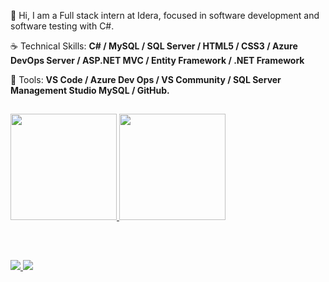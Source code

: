 <p align="left"> 
 🖖 Hi, I am a Full stack intern at Idera, focused in software development and software testing with C#.
</p>

<p align="left">
 ☕ Technical Skills: <strong> C# / MySQL / SQL Server / HTML5 / CSS3 / Azure DevOps Server / ASP.NET MVC / Entity Framework / .NET Framework </strong>
</p>

<p align="left">
  💼 Tools: <strong>VS Code / Azure Dev Ops / VS Community / SQL Server Management Studio MySQL / GitHub.</strong>
</p>



##

<div>
  <a href="https://github.com/pedrogchagas">
  <img height="170em" src="https://github-readme-stats-git-masterrstaa-rickstaa.vercel.app/api?username=pedrogchagas&show_icons=true&theme=tokyonight&include_all_commits=true&count_private=true"/>
  <img height="170em" src="https://github-readme-stats-git-masterrstaa-rickstaa.vercel.app/api/top-langs/?username=pedrogchagas&layout=compact&langs_count=7&theme=tokyonight"/>
</div>

  ##
  
<br>

<p align="left">
  <a href="https://www.instagram.com/pedrogchagas/" alt="Instagram">
    <img src="https://img.shields.io/badge/-Instagram-6610F2?style=for-the-badge&logo=Instagram&logoColor=FFFFFF&link=https://www.instagram.com/pedrogchagas"/>
  </a>
  
  <a href="https://www.linkedin.com/in/pedrogchagas" alt="Linkedin">
    <img src="https://img.shields.io/badge/-Linkedin-6610F2?style=for-the-badge&logo=Linkedin&logoColor=FFFFFF&link=https://www.linkedin.com/in/pedrogchagas"/>
</p>
